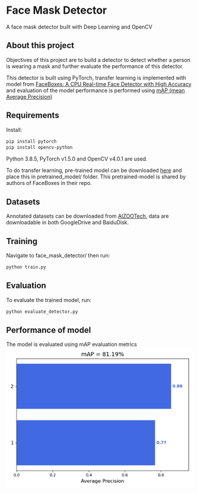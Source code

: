 # Face Mask Detector

A face mask detector built with Deep Learning and OpenCV

## About this project
Objectives of this project are to build a detector to detect whether a person is wearing a mask and further evaluate the performance of this detector. 

This detector is built using PyTorch, transfer learning is implemented with model from [FaceBoxes: A CPU Real-time Face Detector with High Accuracy](https://github.com/zisianw/FaceBoxes.PyTorch) and evaluation of the model performance is performed using [mAP (mean Average Precision)](https://github.com/Cartucho/mAP)   

## Requirements

Install: 

```bash 
pip install pytorch 
pip install opencv-python
```
Python 3.8.5, PyTorch v1.5.0 and OpenCV v4.0.1 are used. 

To do transfer learning, pre-trained model can be downloaded [here](https://drive.google.com/file/d/1tRVwOlu0QtjvADQ2H7vqrRwsWEmaqioI/) and place this in pretrained_model/ folder. This pretrained-model is shared by  authors of FaceBoxes in their repo. 


## Datasets 

Annotated datasets can be downloaded from [AIZOOTech](https://github.com/AIZOOTech/FaceMaskDetection), data are downloadable in both GoogleDrive and BaiduDisk. 

## Training
Navigate to face_mask_detector/ then run: 
```bash 
python train.py
```

## Evaluation 
To evaluate the trained model, run: 

```bash 
python evaluate_detector.py 
```
## Performance of model
The model is evaluated using mAP evaluation metrics 
![alt text](https://raw.githubusercontent.com/Jiaqi0602/face_mask_detector/main/evaluation/output/mAP.png) 
